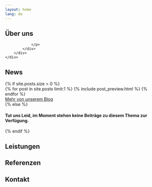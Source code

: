 ```yaml
---
layout: home
lang: de
---
```


<section class="" id="ueberuns">
    <div class="container">
        <h2 class="section-heading">Über uns</h2>
        <div class="row">
            <div class="col-lg-12 col-md-12">
                 <p class="text-justify">
                 
                </p>
            </div>
        </div>
    </div>
</section>

<section class="" id="news">
    <div class="container">
        <h2>News</h2>
        {% if site.posts.size > 0 %}
        <div class="row">
            <div class="col-lg-12 col-md-12">
                {% for post in site.posts limit:1 %}
                    {% include post_preview.html %}
                {% endfor %}
            </div>
        </div>
        <div class="row">
            <div class="col-lg-12 text-right">
                <a href="/blog" class="btn btn-xl btn-slim-primary blog-button">Mehr von unserem Blog</a>
            </div>
        </div>
        {% else %}
        <div class="row"><div class="col-lg-12"><h4>Tut uns Leid, im Moment stehen keine Beiträge zu diesem Thema zur Verfügung.</h4></div></div>
        {% endif %}
    </div>
</section>

<section class="" id="leistungen">
    <div class="container">
        <h2 class="section-heading">Leistungen</h2>
    </div>
</section>

<section class="" id="referenzen">
    <div class="container">
        <h2 class="section-heading">Referenzen</h2>
    </div>
</section>

<section class="" id="kontakt">
    <div class="container text-justify">
        <h2 class="section-heading">Kontakt</h2>
    </div>
</section>

<!-- <section class="map-section">
    <div id="map"></div>
        <script src="https://maps.googleapis.com/maps/api/js?key=AIzaSyB41DRUbKWJHPxaFjMAwdrzWzbVKartNGg&callback=initMap&v=weekly"
      defer
    ></script>
</section> -->